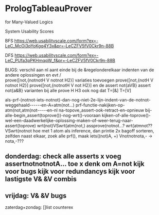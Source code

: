 # PrologTableauProver
for Many-Valued Logics


System Usability Scores

BFS
https://web.usabilityscale.com/form?ex=-LeC_McOi3pYoKgq4Y3x&pr=-LeCZFV5fV0Ckr9n-88B

DFS
https://web.usabilityscale.com/form?ex=-LeC_PUfa3pPKHmqqW_f&pr=-LeCZFV5fV0Ckr9n-88B



BUGS:
verschil aan nl aant einde bij de &regelonderelkaar
indenten van de andere oplossingen en evt / \
prove([not,{notnotH V notnot H2}] variaties toevoegen
prove([not,{notH V notnot H2}]
prove([not,{notnotH V not H2}]
en de assert not{aVB}   assert not{a&B} varianten
bij alle prove H H3 ook nog dat T\=[&] T\=[V]



   als-prf-(notnot-iets-notnot)-dan-nog-niet-2e-lijn-indent-van-de-notnot-weggehaald------en-A\=atm(not...)
   prf-functie-nakijken-op-atm(not,atm(not-----en-nl
   na-topove_assert-ook-retract-en-opnieuw
   bij-alle-begin_assert(toprove())-nog-wrt()-vooraan
   kijken-of-alle-toprove()-wel-een-daadwerkelijke-oplossing-maken-of-weer-terug-naar-assert(toprove)
   wrt(not)VSwrt(atm(not,)
   assprove(notnot...?
   wrt(atmnot??VSwrt(notnot
   hoe met 1 atom als inference, dan printie 2x
   bagoff sorteren, zelfden naast elkaar, zoek alle prf(), maak iets((not)A, +)
   Vnotnotnota,-   -> nota,-???


donderdag:
   check alle asserts
x  voeg assertnotnotnotA... toe
x  denk om A\=not
   kijk voor bugs
   kijk voor redundancys
   kijk voor lastigste V& &V combis
------------
vrijdag:
   V& &V
   bugs
-------
zaterdag+zondag:
   []list counterex

